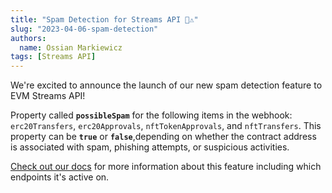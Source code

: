 ```yaml
---
title: "Spam Detection for Streams API 🧐⚠️"
slug: "2023-04-06-spam-detection"
authors:
  name: Ossian Markiewicz
tags: [Streams API]
---
```


We're excited to announce the launch of our new spam detection feature to EVM Streams API! 

Property called **`possibleSpam`** for the following items in the webhook: `erc20Transfers`, `erc20Approvals`, `nftTokenApprovals`, and `nftTransfers`. This property can be **`true`** or **`false`**,depending on whether the contract address is associated with spam, phishing attempts, or suspicious activities.

[Check out our docs](/web3-data-api/evm/nft-spam-detection) for more information about this feature including which endpoints it's active on.
